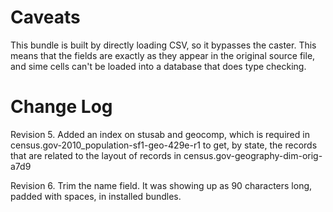 
# Caveats

This bundle is built by directly loading CSV, so it bypasses the caster. This 
means that the fields are exactly as they appear in the original source file, and sime cells can't be loaded into a database that does type checking. 

# Change Log

Revision 5. Added an index on stusab and geocomp, which is required in 
census.gov-2010_population-sf1-geo-429e-r1 to get, by state, the records that
are related to the layout of records in census.gov-geography-dim-orig-a7d9

Revision 6. Trim the name field. It was showing up as 90 characters long, padded with spaces, in installed bundles. 